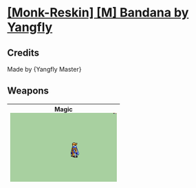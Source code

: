 # [\[Monk-Reskin\] \[M\] Bandana by Yangfly](./)
## Credits

Made by {Yangfly Master}

## Weapons

| <b>Magic</b><br/><img alt="Magic animation" src="./6.%20Magic/Magic.gif"/> |
| :---: |
